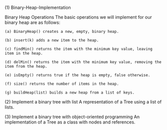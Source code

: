 # 

(1) Binary-Heap-Implementation

Binary Heap Operations
The basic operations we will implement for our binary heap are as follows:

    (a) BinaryHeap() creates a new, empty, binary heap.

    (b) insert(k) adds a new item to the heap.

    (c) findMin() returns the item with the minimum key value, leaving item in the heap.

    (d) delMin() returns the item with the minimum key value, removing the item from the heap.

    (e) isEmpty() returns true if the heap is empty, false otherwise.

    (f) size() returns the number of items in the heap.

    (g) buildHeap(list) builds a new heap from a list of keys.

(2) Implement a binary tree with list
A representation of a Tree using a list of lists.

(3) Implement a binary tree with object-oriented programming
An implementation of a Tree as a class with nodes and references.
